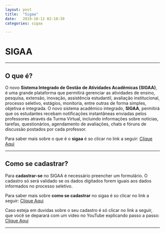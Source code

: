 ```yaml
---
layout: post
title:  "Sigaa"
date:   2019-10-12 02:10:39
categories: sigaa

---
```

# SIGAA
--------------------------------

## O que é?

O novo **Sistema Integrado de Gestão de Atividades Acadêmicas (SIGAA)**, é uma grande plataforma que permitirá gerenciar as atividades de ensino, pesquisa, extensão, inovação, assistência estudantil, avaliação institucional, processo seletivo, estágios, monitoria, entre outras de forma simples, objetiva e integrada. 
O novo sistema acadêmico integrado, **SIGAA**, permitirá que os estudantes recebam notificações instantâneas enviadas pelos professores através da Turma Virtual, incluindo informações sobre notícias, tarefas, questionários, agendamento de avaliações, chats e fóruns de discussão postados por cada professor. 


Para saber mais sobre o que é o **sigaa** é so clicar no link a seguir: [Clique Aqui](https://aplicacoes.ifs.edu.br/academico/bem-vindo/)

--------------------------------

## Como se cadastrar?
Para **cadastrar-se** no SIGAA é necessário preencher um formulário. O cadastro só será validado se os dados digitados forem iguais aos dados informados no processo seletivo.


Para saber mais sobre **como se cadastrar** no sigaa é so clicar no link a seguir: [Clique Aqui](https://sigaa.ifs.edu.br/sigaa/public/cadastro/discente.jsf)


Caso esteja em duvidas sobre o seu cadastro é só clicar no link a seguir, que você se deparará com um video no YouTube explicando passo a passo: [Clique Aqui](https://youtu.be/CJrfmsOi6Hk)

--------------------------------
